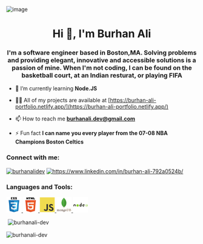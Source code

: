 ![image](https://user-images.githubusercontent.com/113322000/197706459-ca8528be-696e-4104-b8ea-2057b5b15f65.png)




<h1 align="center">Hi 👋, I'm Burhan Ali</h1>
<h3 align="center">I'm a software engineer based in Boston,MA. Solving problems and providing elegant, innovative and accessible solutions is a passion of mine. When I'm not coding, I can be found on the basketball court, at an Indian resturat, or playing FIFA</h3>

- 🌱 I’m currently learning **Node.JS**

- 👨‍💻 All of my projects are available at [https://burhan-ali-portfolio.netlify.app/](https://burhan-ali-portfolio.netlify.app/)

- 📫 How to reach me **burhanali.dev@gmail.com**

- ⚡ Fun fact **I can name you every player from the 07-08 NBA Champions Boston Celtics**

<h3 align="left">Connect with me:</h3>
<p align="left">
<a href="https://twitter.com/burhanalidev" target="blank"><img align="center" src="https://raw.githubusercontent.com/rahuldkjain/github-profile-readme-generator/master/src/images/icons/Social/twitter.svg" alt="burhanalidev" height="30" width="40" /></a>
<a href="https://linkedin.com/in/www.linkedin.com/in/burhanali10" target="blank"><img align="center" src="https://raw.githubusercontent.com/rahuldkjain/github-profile-readme-generator/master/src/images/icons/Social/linked-in-alt.svg" alt="https://www.linkedin.com/in/burhan-ali-792a0524b/" height="30" width="40" /></a>
</p>

<h3 align="left">Languages and Tools:</h3>
<p align="left"> <a href="https://www.w3schools.com/css/" target="_blank" rel="noreferrer"> <img src="https://raw.githubusercontent.com/devicons/devicon/master/icons/css3/css3-original-wordmark.svg" alt="css3" width="40" height="40"/> </a> <a href="https://www.w3.org/html/" target="_blank" rel="noreferrer"> <img src="https://raw.githubusercontent.com/devicons/devicon/master/icons/html5/html5-original-wordmark.svg" alt="html5" width="40" height="40"/> </a> <a href="https://developer.mozilla.org/en-US/docs/Web/JavaScript" target="_blank" rel="noreferrer"> <img src="https://raw.githubusercontent.com/devicons/devicon/master/icons/javascript/javascript-original.svg" alt="javascript" width="40" height="40"/> </a> <a href="https://www.mongodb.com/" target="_blank" rel="noreferrer"> <img src="https://raw.githubusercontent.com/devicons/devicon/master/icons/mongodb/mongodb-original-wordmark.svg" alt="mongodb" width="40" height="40"/> </a> <a href="https://nodejs.org" target="_blank" rel="noreferrer"> <img src="https://raw.githubusercontent.com/devicons/devicon/master/icons/nodejs/nodejs-original-wordmark.svg" alt="nodejs" width="40" height="40"/> </a> </p>

<p>&nbsp;<img align="center" src="https://github-readme-stats.vercel.app/api?username=burhanali-dev&show_icons=true&locale=en" alt="burhanali-dev" /></p>

<p><img align="center" src="https://github-readme-streak-stats.herokuapp.com/?user=burhanali-dev&" alt="burhanali-dev" /></p>





<!---
Burhanali-dev/Burhanali-dev is a ✨ special ✨ repository because its `README.md` (this file) appears on your GitHub profile.
You can click the Preview link to take a look at your changes.
--->

